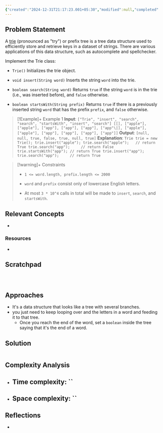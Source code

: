 ```yaml
---
{"created":"2024-12-31T21:17:23.001+05:30","modified":null,"completed":true,"redo":false,"Perfect":false,"publish":true,"Description":null,"leetcode-index":208,"link":"https://leetcode.com/problems/implement-trie-prefix-tree","difficulty":"Medium","tags":["leetcode/hash-table","leetcode/string","leetcode/design","leetcode/trie","programming/practice"],"PassFrontmatter":true,"updated":"2025-01-01T20:26:27.558+05:30"}
---
```



## Problem Statement
A <a href="https://en.wikipedia.org/wiki/Trie" target="_blank">trie</a> (pronounced as "try") or prefix tree is a tree data structure used to efficiently store and retrieve keys in a dataset of strings. There are various applications of this data structure, such as autocomplete and spellchecker.

Implement the Trie class:

- `Trie()` Initializes the trie object.
	
- `void insert(String word)` Inserts the string `word` into the trie.
	
- `boolean search(String word)` Returns `true` if the string `word` is in the trie (i.e., was inserted before), and `false` otherwise.
	
- `boolean startsWith(String prefix)` Returns `true` if there is a previously inserted string `word` that has the prefix `prefix`, and `false` otherwise.

 

>[!Example]+ Example 1
>**Input**: `["Trie", "insert", "search", "search", "startsWith", "insert", "search"]
[[], ["apple"], ["apple"], ["app"], ["app"], ["app"], ["app"\|], ["apple"], ["apple"], ["app"], ["app"], ["app"], ["app"]]`
>**Output**: `[null, null, true, false, true, null, true]`
>**Explanation**: `Trie trie = new Trie();
>trie.insert("apple");
>trie.search("apple");   // return True
>trie.search("app");     // return False
>trie.startsWith("app"); // return True
>trie.insert("app");
>trie.search("app");     // return True
>`

>[!warning]+ Constraints
>- `1 <= word.length, prefix.length <= 2000`
>
>- `word` and `prefix` consist only of lowercase English letters.
>
>- At most `3 * 10^4` calls in total will be made to `insert`, `search`, and `startsWith`.

## Relevant Concepts
- 

### Resources
- 

## Scratchpad
```



```
## Approaches
- It's a data structure that looks like a tree with several branches. 
- you just need to keep looping over and the letters in a word and feeding it to that tree.
	- Once you reach the end of the word, set a `boolean` inside the tree saying that it's the end of a word.
## Solution
```Java

```

## Complexity Analysis
- Time complexity: ``
	- 
- Space complexity: ``
	- 

## Reflections
- 